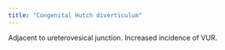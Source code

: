 ```yaml
---
title: "Congenital Hutch diverticulum"
---
```

Adjacent to ureterovesical junction. Increased incidence of VUR.

